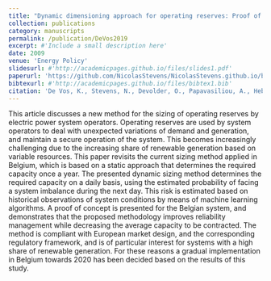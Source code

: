 ```yaml
---
title: "Dynamic dimensioning approach for operating reserves: Proof of concept in Belgium"
collection: publications
category: manuscripts
permalink: /publication/DeVos2019
excerpt: #'Include a small description here'
date: 2009
venue: 'Energy Policy'
slidesurl: #'http://academicpages.github.io/files/slides1.pdf'
paperurl: 'https://github.com/NicolasStevens/NicolasStevens.github.io/blob/main/files/DeVos2019.pdf'
bibtexurl: #'http://academicpages.github.io/files/bibtex1.bib'
citation: 'De Vos, K., Stevens, N., Devolder, O., Papavasiliou, A., Hebb, B., and Matthys-Donnadieu, J. (2019). Dynamic dimensioning approach for operating reserves: Proof of concept in Belgium. Energy Policy, 124, 272-285.'
---
```


This article discusses a new method for the sizing of operating reserves by electric power system operators. 
Operating reserves are used by system operators to deal with unexpected variations of demand and generation, and maintain a secure operation of the system. This becomes increasingly challenging due to the increasing share of renewable generation based on variable resources. 
This paper revisits the current sizing method applied in Belgium, which is based on a static approach that determines the required capacity once a year. The presented dynamic sizing method determines the required capacity on a daily basis, using the estimated probability of facing a system imbalance during the next day. 
This risk is estimated based on historical observations of system conditions by means of machine learning algorithms. A proof of concept is presented for the Belgian system, and demonstrates that the proposed methodology improves reliability management while decreasing the average capacity to be contracted. 
The method is compliant with European market design, and the corresponding regulatory framework, and is of particular interest for systems with a high share of renewable generation. For these reasons a gradual implementation in Belgium towards 2020 has been decided based on the results of this study.

